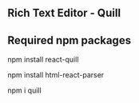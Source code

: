 ## Rich Text Editor - Quill 

## Required npm packages

npm install react-quill

npm install html-react-parser

npm i quill
